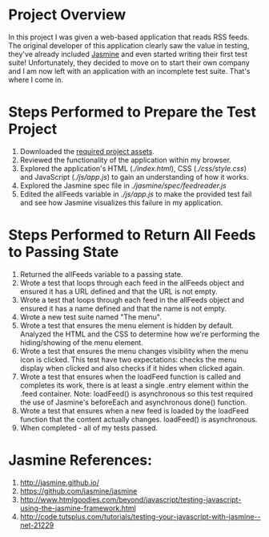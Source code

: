 # Project Overview

In this project I was given a web-based application that reads RSS feeds. The original developer of this application clearly saw the value in testing, they've already included [Jasmine](http://jasmine.github.io/) and even started writing their first test suite! Unfortunately, they decided to move on to start their own company and I am now left with an application with an incomplete test suite. That's where I come in.

# Steps Performed to Prepare the Test Project
1. Downloaded the [required project assets](http://github.com/udacity/frontend-nanodegree-feedreader).
2. Reviewed the functionality of the application within my browser.
3. Explored the application's HTML (*./index.html*), CSS (*./css/style.css*) and JavaScript (*./js/app.js*) to gain an understanding of how it works.
4. Explored the Jasmine spec file in *./jasmine/spec/feedreader.js*
5. Edited the allFeeds variable in *./js/app.js* to make the provided test fail and see how Jasmine visualizes this failure in my application.

# Steps Performed to Return All Feeds to Passing State
1. Returned the allFeeds variable to a passing state.
2. Wrote a test that loops through each feed in the allFeeds object and ensured it has a URL defined and that the URL is not empty.
3. Wrote a test that loops through each feed in the allFeeds object and ensured it has a name defined and that the name is not empty.
4. Wrote a new test suite named "The menu".
5. Wrote a test that ensures the menu element is hidden by default. Analyzed the HTML and the CSS to determine how we're performing the hiding/showing of the menu element.
6. Wrote a test that ensures the menu changes visibility when the menu icon is clicked. This test have two expectations: checks the menu display when clicked and also checks if it hides when clicked again.
7. Wrote a test that ensures when the loadFeed function is called and completes its work, there is at least a single .entry element within the .feed container. Note: loadFeed() is asynchronous so this test required the use of Jasmine's beforeEach and asynchronous done() function.
8. Wrote a test that ensures when a new feed is loaded by the loadFeed function that the content actually changes. loadFeed() is asynchronous.
9. When completed - all of my tests passed.

# Jasmine References:
1. http://jasmine.github.io/
2. https://github.com/jasmine/jasmine
3. http://www.htmlgoodies.com/beyond/javascript/testing-javascript-using-the-jasmine-framework.html
4. http://code.tutsplus.com/tutorials/testing-your-javascript-with-jasmine--net-21229
